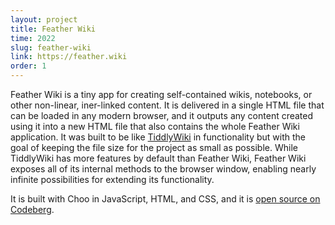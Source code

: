 ```yaml
---
layout: project
title: Feather Wiki
time: 2022
slug: feather-wiki
link: https://feather.wiki
order: 1
---
```


Feather Wiki is a tiny app for creating self-contained wikis, notebooks, or other non-linear, iner-linked
content. It is delivered in a single HTML file that can be loaded in any modern browser, and it outputs
any content created using it into a new HTML file that also contains the whole Feather Wiki application.
It was built to be like [TiddlyWiki](https://tiddlywiki.com) in functionality but with the goal of keeping
the file size for the project as small as possible. While TiddlyWiki has more features by default than
Feather Wiki, Feather Wiki exposes all of its internal methods to the browser window, enabling nearly
infinite possibilities for extending its functionality.

It is built with Choo in JavaScript, HTML, and CSS, and it is
[open source on Codeberg](https://codeberg.org/Alamantus/FeatherWiki).
